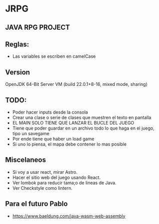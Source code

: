# JRPG

## JAVA RPG PROJECT

## Reglas:

* Las variables se escriben en camelCase

## Version

OpenJDK 64-Bit Server VM (build 22.0.1+8-16, mixed mode, sharing)

## TODO: 

* Poder hacer inputs desde la consola
* Crear una clase o serie de clases que muestren el texto en pantalla
* EL MAIN SOLO TIENE QUE LANZAR EL BUCLE DEL JUEGO
* Tiene que poder guardar en un archivo todo lo que haga en el juego, tipo un savegame
* Por ende tiene que haber un load game
* Si uno lo piensa, el mapa debe contener lo mas posible

## Miscelaneos

* Si voy a usar react, mirar Astro.
* Hacer el sitio web del juego usando React.
* Ver lombok para reducir tama;o de lineas de Java.
* Ver Checkstyle como lintern.

## Para el futuro Pablo

* https://www.baeldung.com/java-wasm-web-assembly